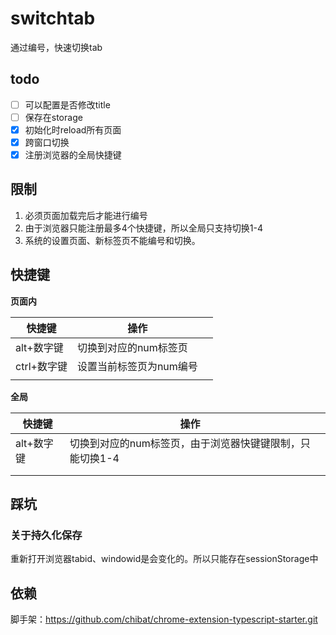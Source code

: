 # switchtab

通过编号，快速切换tab

## todo

- [ ] 可以配置是否修改title
- [ ] 保存在storage
- [x] 初始化时reload所有页面
- [x] 跨窗口切换
- [x] 注册浏览器的全局快捷键

## 限制

1. 必须页面加载完后才能进行编号
2. 由于浏览器只能注册最多4个快捷键，所以全局只支持切换1-4
3. 系统的设置页面、新标签页不能编号和切换。

## 快捷键

**页面内**

| 快捷键      | 操作                    |      |
| ----------- | ----------------------- | ---- |
| alt+数字键  | 切换到对应的num标签页   |      |
| ctrl+数字键 | 设置当前标签页为num编号 |      |
|             |                         |      |

**全局**

| 快捷键     | 操作                                                     |      |
| ---------- | -------------------------------------------------------- | ---- |
| alt+数字键 | 切换到对应的num标签页，由于浏览器快键键限制，只能切换1-4 |      |
|            |                                                          |      |
|            |                                                          |      |

## 踩坑

### 关于持久化保存

重新打开浏览器tabid、windowid是会变化的。所以只能存在sessionStorage中



## 依赖

脚手架：https://github.com/chibat/chrome-extension-typescript-starter.git
